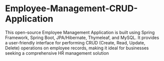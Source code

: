 # Employee-Management-CRUD-Application
This open-source Employee Management Application is built using Spring Framework, Spring Boot, JPA/Hibernate, Thymeleaf, and MySQL. It provides a user-friendly interface for performing CRUD (Create, Read, Update, Delete) operations on employee records, making it ideal for businesses seeking a comprehensive HR management solution
